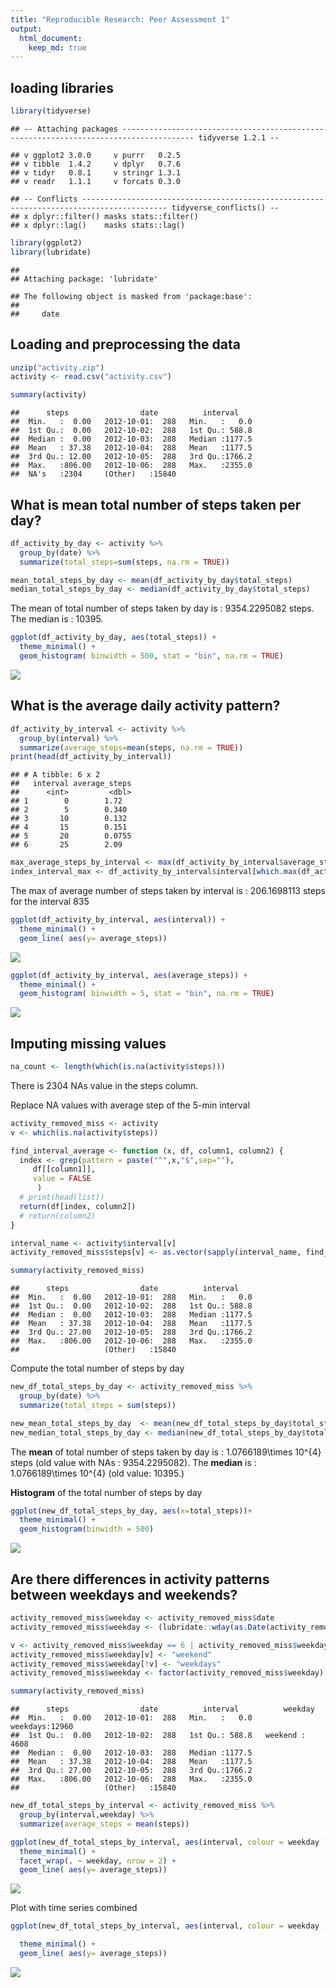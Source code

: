 ```yaml
---
title: "Reproducible Research: Peer Assessment 1"
output: 
  html_document:
    keep_md: true
---
```


## loading libraries

```r
library(tidyverse)
```

```
## -- Attaching packages -------------------------------------------------------------------------------------- tidyverse 1.2.1 --
```

```
## v ggplot2 3.0.0     v purrr   0.2.5
## v tibble  1.4.2     v dplyr   0.7.6
## v tidyr   0.8.1     v stringr 1.3.1
## v readr   1.1.1     v forcats 0.3.0
```

```
## -- Conflicts ----------------------------------------------------------------------------------------- tidyverse_conflicts() --
## x dplyr::filter() masks stats::filter()
## x dplyr::lag()    masks stats::lag()
```

```r
library(ggplot2)
library(lubridate)
```

```
## 
## Attaching package: 'lubridate'
```

```
## The following object is masked from 'package:base':
## 
##     date
```

## Loading and preprocessing the data

```r
unzip("activity.zip")
activity <- read.csv("activity.csv")

summary(activity)
```

```
##      steps                date          interval     
##  Min.   :  0.00   2012-10-01:  288   Min.   :   0.0  
##  1st Qu.:  0.00   2012-10-02:  288   1st Qu.: 588.8  
##  Median :  0.00   2012-10-03:  288   Median :1177.5  
##  Mean   : 37.38   2012-10-04:  288   Mean   :1177.5  
##  3rd Qu.: 12.00   2012-10-05:  288   3rd Qu.:1766.2  
##  Max.   :806.00   2012-10-06:  288   Max.   :2355.0  
##  NA's   :2304     (Other)   :15840
```

## What is mean total number of steps taken per day?

```r
df_activity_by_day <- activity %>% 
  group_by(date) %>%
  summarize(total_steps=sum(steps, na.rm = TRUE))

mean_total_steps_by_day <- mean(df_activity_by_day$total_steps)
median_total_steps_by_day <- median(df_activity_by_day$total_steps)
```

The mean of total number of steps taken by day is : 9354.2295082 steps.
The median is : 10395.


```r
ggplot(df_activity_by_day, aes(total_steps)) +
  theme_minimal() +
  geom_histogram( binwidth = 500, stat = "bin", na.rm = TRUE)
```

![](PA1_template_files/figure-html/unnamed-chunk-4-1.png)<!-- -->


## What is the average daily activity pattern?


```r
df_activity_by_interval <- activity %>% 
  group_by(interval) %>%
  summarize(average_steps=mean(steps, na.rm = TRUE))
print(head(df_activity_by_interval))
```

```
## # A tibble: 6 x 2
##   interval average_steps
##      <int>         <dbl>
## 1        0        1.72  
## 2        5        0.340 
## 3       10        0.132 
## 4       15        0.151 
## 5       20        0.0755
## 6       25        2.09
```

```r
max_average_steps_by_interval <- max(df_activity_by_interval$average_steps)
index_interval_max <- df_activity_by_interval$interval[which.max(df_activity_by_interval$average_steps)]
```

The max of average number of steps taken by interval is : 206.1698113 steps for the interval 835



```r
ggplot(df_activity_by_interval, aes(interval)) +
  theme_minimal() +
  geom_line( aes(y= average_steps))
```

![](PA1_template_files/figure-html/unnamed-chunk-5-1.png)<!-- -->



```r
ggplot(df_activity_by_interval, aes(average_steps)) +
  theme_minimal() +
  geom_histogram( binwidth = 5, stat = "bin", na.rm = TRUE)
```

![](PA1_template_files/figure-html/unnamed-chunk-6-1.png)<!-- -->


## Imputing missing values


```r
na_count <- length(which(is.na(activity$steps)))
```

There is 2304 NAs value in the steps column.

Replace NA values with average step of the 5-min interval

```r
activity_removed_miss <- activity
v <- which(is.na(activity$steps))

find_interval_average <- function (x, df, column1, column2) { 
  index <- grep(pattern = paste("^",x,"$",sep=""), 
     df[[column1]], 
     value = FALSE
      )
  # print(head(list))
  return(df[index, column2])
  # return(column2)
}

interval_name <- activity$interval[v]
activity_removed_miss$steps[v] <- as.vector(sapply(interval_name, find_interval_average, df_activity_by_interval, "interval","average_steps"), mode = "numeric")

summary(activity_removed_miss)
```

```
##      steps                date          interval     
##  Min.   :  0.00   2012-10-01:  288   Min.   :   0.0  
##  1st Qu.:  0.00   2012-10-02:  288   1st Qu.: 588.8  
##  Median :  0.00   2012-10-03:  288   Median :1177.5  
##  Mean   : 37.38   2012-10-04:  288   Mean   :1177.5  
##  3rd Qu.: 27.00   2012-10-05:  288   3rd Qu.:1766.2  
##  Max.   :806.00   2012-10-06:  288   Max.   :2355.0  
##                   (Other)   :15840
```

Compute the total number of steps by day

```r
new_df_total_steps_by_day <- activity_removed_miss %>%
  group_by(date) %>%
  summarize(total_steps = sum(steps))

new_mean_total_steps_by_day  <- mean(new_df_total_steps_by_day$total_steps)
new_median_total_steps_by_day <- median(new_df_total_steps_by_day$total_steps)
```

The **mean** of total number of steps taken by day is : 1.0766189\times 10^{4} steps (old value with NAs : 9354.2295082).
The **median** is : 1.0766189\times 10^{4} (old value: 10395.)

**Histogram** of the total number of steps by day

```r
ggplot(new_df_total_steps_by_day, aes(x=total_steps))+
  theme_minimal() +
  geom_histogram(binwidth = 500)
```

![](PA1_template_files/figure-html/unnamed-chunk-10-1.png)<!-- -->


## Are there differences in activity patterns between weekdays and weekends?


```r
activity_removed_miss$weekday <- activity_removed_miss$date
activity_removed_miss$weekday <- (lubridate::wday(as.Date(activity_removed_miss$weekday),week_start = 1))

v <- activity_removed_miss$weekday == 6 | activity_removed_miss$weekday == 7
activity_removed_miss$weekday[v] <- "weekend"
activity_removed_miss$weekday[!v] <- "weekdays"
activity_removed_miss$weekday <- factor(activity_removed_miss$weekday)

summary(activity_removed_miss)
```

```
##      steps                date          interval          weekday     
##  Min.   :  0.00   2012-10-01:  288   Min.   :   0.0   weekdays:12960  
##  1st Qu.:  0.00   2012-10-02:  288   1st Qu.: 588.8   weekend : 4608  
##  Median :  0.00   2012-10-03:  288   Median :1177.5                   
##  Mean   : 37.38   2012-10-04:  288   Mean   :1177.5                   
##  3rd Qu.: 27.00   2012-10-05:  288   3rd Qu.:1766.2                   
##  Max.   :806.00   2012-10-06:  288   Max.   :2355.0                   
##                   (Other)   :15840
```

```r
new_df_total_steps_by_interval <- activity_removed_miss %>%
  group_by(interval,weekday) %>%
  summarize(average_steps = mean(steps))

ggplot(new_df_total_steps_by_interval, aes(interval, colour = weekday )) +
  theme_minimal() +
  facet_wrap(. ~ weekday, nrow = 2) +
  geom_line( aes(y= average_steps))
```

![](PA1_template_files/figure-html/unnamed-chunk-11-1.png)<!-- -->

Plot with time series combined


```r
ggplot(new_df_total_steps_by_interval, aes(interval, colour = weekday )) +

  theme_minimal() +
  geom_line( aes(y= average_steps))
```

![](PA1_template_files/figure-html/unnamed-chunk-12-1.png)<!-- -->

